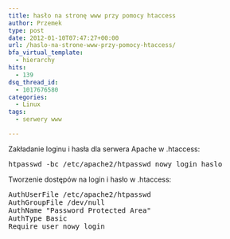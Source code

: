 ```yaml
---
title: hasło na stronę www przy pomocy htaccess
author: Przemek
type: post
date: 2012-01-10T07:47:27+00:00
url: /haslo-na-strone-www-przy-pomocy-htaccess/
bfa_virtual_template:
  - hierarchy
hits:
  - 139
dsq_thread_id:
  - 1017676580
categories:
  - Linux
tags:
  - serwery www

---
```

<!--more--> Zakładanie loginu i hasła dla serwera Apache w .htaccess:

<pre class="lang:default decode:true crayon-selected">htpasswd -bc /etc/apache2/htpasswd nowy_login haslo</pre>

Tworzenie dostępów na login i hasło w .htaccess:

<pre class="lang:default decode:true">AuthUserFile /etc/apache2/htpasswd
AuthGroupFile /dev/null
AuthName "Password Protected Area"
AuthType Basic
Require user nowy_login</pre>
